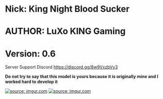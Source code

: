 
# Nick: King Night Blood Sucker
# AUTHOR: LuXo KING Gaming
# Version: 0.6

Server Support Discord https://discord.gg/8w9VxzbVv3

**Do not try to say that this model is yours because it is originally mine and I worked hard to develop it**

<a href="https://imgur.com/k0Ghwl9"><img src="https://i.imgur.com/k0Ghwl9.jpg" title="source: imgur.com" /></a>
<a href="https://imgur.com/NWbEPXs"><img src="https://i.imgur.com/NWbEPXs.jpg" title="source: imgur.com" /></a>
